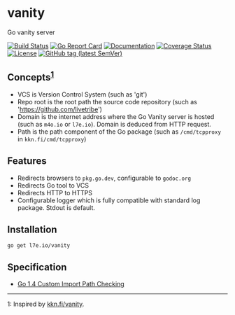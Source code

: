 # vanity
Go vanity server

[![Build Status](https://travis-ci.org/livetribe/vanity.svg?branch=master)](https://travis-ci.org/livetribe/vanity) 
[![Go Report Card](https://goreportcard.com/badge/github.com/livetribe/vanity)](https://goreportcard.com/report/github.com/livetribe/vanity) 
[![Documentation](https://godoc.org/github.com/livetribe/vanity?status.svg)](http://godoc.org/github.com/livetribe/vanity) 
[![Coverage Status](https://coveralls.io/repos/github/livetribe/vanity/badge.svg)](https://coveralls.io/github/livetribe/vanity)
[![License](https://img.shields.io/badge/License-Apache%202.0-blue.svg)](https://opensource.org/licenses/Apache-2.0)
[![GitHub tag (latest SemVer)](https://img.shields.io/github/tag/livetribe/vanity.svg?style=social)](https://github.com/livetribe/vanity/tags)

## Concepts<sup>[1](#inspiration)</sup>
- VCS is Version Control System (such as 'git')
- Repo root is the root path the source code repository (such as 'https://github.com/livetribe')
- Domain is the internet address where the Go Vanity server is hosted (such as
  `m4o.io` or `l7e.io`). Domain is deduced from HTTP request.
- Path is the path component of the Go package (such as `/cmd/tcpproxy` in
  `kkn.fi/cmd/tcpproxy`)

## Features
- Redirects browsers to `pkg.go.dev`, configurable to `godoc.org`
- Redirects Go tool to VCS
- Redirects HTTP to HTTPS
- Configurable logger which is fully compatible with standard log package.
  Stdout is default.

## Installation
```
go get l7e.io/vanity
```

## Specification
- [Go 1.4 Custom Import Path Checking](https://docs.google.com/document/d/1jVFkZTcYbNLaTxXD9OcGfn7vYv5hWtPx9--lTx1gPMs/edit)

___
<a name="inspiration">1</a>: Inspired by [kkn.fi/vanity](https://github.com/kare/vanity).
